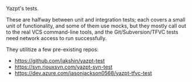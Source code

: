 Yazpt's tests.

These are halfway between unit and integration tests; each covers a small unit of functionality,
and some of them use mocks, but they mostly call out to the real VCS command-line tools,
and the Git/Subversion/TFVC tests need network access to run successfully.

They utilitize a few pre-existing repos:
* https://github.com/jakshin/yazpt-test
* https://svn.riouxsvn.com/yazpt-svn-test
* https://dev.azure.com/jasonjackson0568/yazpt-tfvc-test
